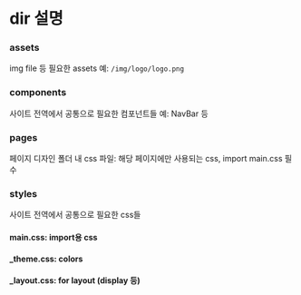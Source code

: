 # dir 설명

### assets
img file 등 필요한 assets
예: `/img/logo/logo.png`

### components
사이트 전역에서 공통으로 필요한 컴포넌트들
예: NavBar 등

### pages
페이지 디자인
폴더 내 css 파일: 해당 페이지에만 사용되는 css, import main.css 필수

### styles
사이트 전역에서 공통으로 필요한 css들

#### main.css: import용 css
#### _theme.css: colors
#### _layout.css: for layout (display 등)